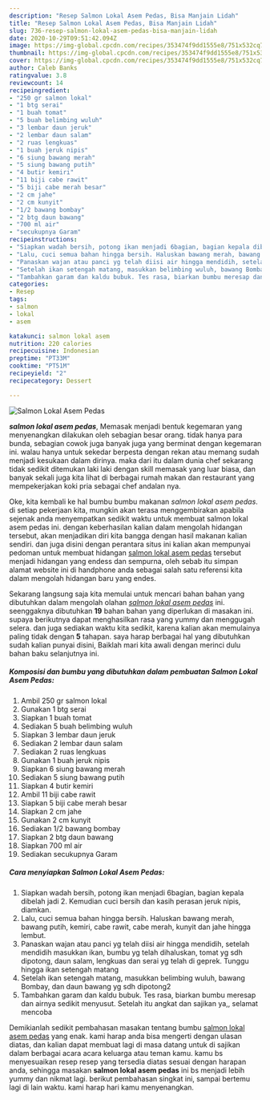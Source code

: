 ```yaml
---
description: "Resep Salmon Lokal Asem Pedas, Bisa Manjain Lidah"
title: "Resep Salmon Lokal Asem Pedas, Bisa Manjain Lidah"
slug: 736-resep-salmon-lokal-asem-pedas-bisa-manjain-lidah
date: 2020-10-29T09:51:42.094Z
image: https://img-global.cpcdn.com/recipes/353474f9dd1555e8/751x532cq70/salmon-lokal-asem-pedas-foto-resep-utama.jpg
thumbnail: https://img-global.cpcdn.com/recipes/353474f9dd1555e8/751x532cq70/salmon-lokal-asem-pedas-foto-resep-utama.jpg
cover: https://img-global.cpcdn.com/recipes/353474f9dd1555e8/751x532cq70/salmon-lokal-asem-pedas-foto-resep-utama.jpg
author: Caleb Banks
ratingvalue: 3.8
reviewcount: 14
recipeingredient:
- "250 gr salmon lokal"
- "1 btg serai"
- "1 buah tomat"
- "5 buah belimbing wuluh"
- "3 lembar daun jeruk"
- "2 lembar daun salam"
- "2 ruas lengkuas"
- "1 buah jeruk nipis"
- "6 siung bawang merah"
- "5 siung bawang putih"
- "4 butir kemiri"
- "11 biji cabe rawit"
- "5 biji cabe merah besar"
- "2 cm jahe"
- "2 cm kunyit"
- "1/2 bawang bombay"
- "2 btg daun bawang"
- "700 ml air"
- "secukupnya Garam"
recipeinstructions:
- "Siapkan wadah bersih, potong ikan menjadi 6bagian, bagian kepala dibelah jadi 2. Kemudian cuci bersih dan kasih perasan jeruk nipis, diamkan."
- "Lalu, cuci semua bahan hingga bersih. Haluskan bawang merah, bawang putih, kemiri, cabe rawit, cabe merah, kunyit dan jahe hingga lembut."
- "Panaskan wajan atau panci yg telah diisi air hingga mendidih, setelah mendidih masukkan ikan, bumbu yg telah dihaluskan, tomat yg sdh dipotong, daun salam, lengkuas dan serai yg telah di geprek. Tunggu hingga ikan setengah matang"
- "Setelah ikan setengah matang, masukkan belimbing wuluh, bawang Bombay, dan daun bawang yg sdh dipotong2"
- "Tambahkan garam dan kaldu bubuk. Tes rasa, biarkan bumbu meresap dan airnya sedikit menyusut. Setelah itu angkat dan sajikan ya,, selamat mencoba"
categories:
- Resep
tags:
- salmon
- lokal
- asem

katakunci: salmon lokal asem 
nutrition: 220 calories
recipecuisine: Indonesian
preptime: "PT33M"
cooktime: "PT51M"
recipeyield: "2"
recipecategory: Dessert

---
```



![Salmon Lokal Asem Pedas](https://img-global.cpcdn.com/recipes/353474f9dd1555e8/751x532cq70/salmon-lokal-asem-pedas-foto-resep-utama.jpg)

<b><i>salmon lokal asem pedas</i></b>, Memasak menjadi bentuk kegemaran yang menyenangkan dilakukan oleh sebagian besar orang. tidak hanya para bunda, sebagian cowok juga banyak juga yang berminat dengan kegemaran ini. walau hanya untuk sekedar berpesta dengan rekan atau memang sudah menjadi kesukaan dalam dirinya. maka dari itu dalam dunia chef sekarang tidak sedikit ditemukan laki laki dengan skill memasak yang luar biasa, dan banyak sekali juga kita lihat di berbagai rumah makan dan restaurant yang mempekerjakan koki pria sebagai chef andalan nya.



Oke, kita kembali ke hal bumbu bumbu makanan <i>salmon lokal asem pedas</i>. di setiap pekerjaan kita, mungkin akan terasa menggembirakan apabila sejenak anda menyempatkan sedikit waktu untuk membuat salmon lokal asem pedas ini. dengan keberhasilan kalian dalam mengolah hidangan tersebut, akan menjadikan diri kita bangga dengan hasil makanan kalian sendiri. dan juga disini dengan perantara situs ini kalian akan mempunyai pedoman untuk membuat hidangan <u>salmon lokal asem pedas</u> tersebut menjadi hidangan yang endess dan sempurna, oleh sebab itu simpan alamat website ini di handphone anda sebagai salah satu referensi kita dalam mengolah hidangan baru yang endes.


Sekarang langsung saja kita memulai untuk mencari bahan bahan yang dibutuhkan dalam mengolah olahan <u><i>salmon lokal asem pedas</i></u> ini. seenggaknya dibutuhkan <b>19</b> bahan bahan yang diperlukan di masakan ini. supaya berikutnya dapat menghasilkan rasa yang yummy dan menggugah selera. dan juga sediakan waktu kita sedikit, karena kalian akan memulainya paling tidak dengan <b>5</b> tahapan. saya harap berbagai hal yang dibutuhkan sudah kalian punyai disini, Baiklah mari kita awali dengan merinci dulu bahan baku selanjutnya ini.

<!--inarticleads1-->

##### Komposisi dan bumbu yang dibutuhkan dalam pembuatan Salmon Lokal Asem Pedas:

1. Ambil 250 gr salmon lokal
1. Gunakan 1 btg serai
1. Siapkan 1 buah tomat
1. Sediakan 5 buah belimbing wuluh
1. Siapkan 3 lembar daun jeruk
1. Sediakan 2 lembar daun salam
1. Sediakan 2 ruas lengkuas
1. Gunakan 1 buah jeruk nipis
1. Siapkan 6 siung bawang merah
1. Sediakan 5 siung bawang putih
1. Siapkan 4 butir kemiri
1. Ambil 11 biji cabe rawit
1. Siapkan 5 biji cabe merah besar
1. Siapkan 2 cm jahe
1. Gunakan 2 cm kunyit
1. Sediakan 1/2 bawang bombay
1. Siapkan 2 btg daun bawang
1. Siapkan 700 ml air
1. Sediakan secukupnya Garam




<!--inarticleads2-->

##### Cara menyiapkan Salmon Lokal Asem Pedas:

1. Siapkan wadah bersih, potong ikan menjadi 6bagian, bagian kepala dibelah jadi 2. Kemudian cuci bersih dan kasih perasan jeruk nipis, diamkan.
1. Lalu, cuci semua bahan hingga bersih. Haluskan bawang merah, bawang putih, kemiri, cabe rawit, cabe merah, kunyit dan jahe hingga lembut.
1. Panaskan wajan atau panci yg telah diisi air hingga mendidih, setelah mendidih masukkan ikan, bumbu yg telah dihaluskan, tomat yg sdh dipotong, daun salam, lengkuas dan serai yg telah di geprek. Tunggu hingga ikan setengah matang
1. Setelah ikan setengah matang, masukkan belimbing wuluh, bawang Bombay, dan daun bawang yg sdh dipotong2
1. Tambahkan garam dan kaldu bubuk. Tes rasa, biarkan bumbu meresap dan airnya sedikit menyusut. Setelah itu angkat dan sajikan ya,, selamat mencoba




Demikianlah sedikit pembahasan masakan tentang bumbu <u>salmon lokal asem pedas</u> yang enak. kami harap anda bisa mengerti dengan ulasan diatas, dan kalian dapat membuat lagi di masa datang untuk di sajikan dalam berbagai acara acara keluarga atau teman kamu. kamu bs menyesuaikan resep resep yang tersedia diatas sesuai dengan harapan anda, sehingga masakan <b>salmon lokal asem pedas</b> ini bs menjadi lebih yummy dan nikmat lagi. berikut pembahasan singkat ini, sampai bertemu lagi di lain waktu. kami harap hari kamu menyenangkan.
